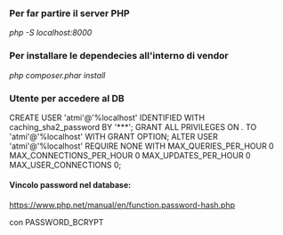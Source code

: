 ### Per far partire il server PHP

*php -S localhost:8000*

### Per installare le dependecies all'interno di vendor

*php composer.phar install*

### Utente per accedere al DB

CREATE USER 'atmi'@'%localhost' IDENTIFIED WITH caching_sha2_password BY '***';
GRANT ALL PRIVILEGES ON *.* TO 'atmi'@'%localhost' WITH GRANT OPTION;
ALTER USER 'atmi'@'%localhost' REQUIRE NONE WITH MAX_QUERIES_PER_HOUR 0 MAX_CONNECTIONS_PER_HOUR 0 MAX_UPDATES_PER_HOUR 0 MAX_USER_CONNECTIONS 0; 

#### Vincolo password nel database:

https://www.php.net/manual/en/function.password-hash.php

con PASSWORD_BCRYPT